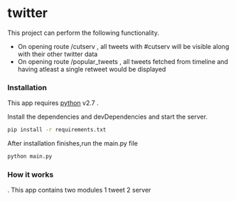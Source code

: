 # twitter


This project can perform the following functionality.

  - On opening route /cutserv , all tweets with #cutserv will be visible along with their other twitter data
  - On opening route /popular_tweets , all tweets fetched from timeline and having atleast a single retweet would be displayed


### Installation

This app requires [python](https://www.python.org/downloads/) v2.7 .

Install the dependencies and devDependencies and start the server.

```sh
pip install -r requirements.txt
```

After installation finishes,run the main.py file

```sh
python main.py
```


### How it works

. This app contains two modules
1 tweet
2 server
